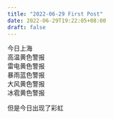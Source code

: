 ```yaml
---
title: "2022-06-29 First Post"
date: 2022-06-29T19:22:05+08:00  
draft: false  
---
```



今日上海    
高温黄色警报    
雷电黄色警报    
暴雨蓝色警报    
大风黄色警报    
冰雹黄色警报    

但是今日出现了彩虹  

